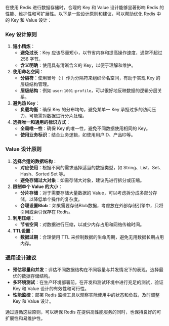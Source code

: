 在使用 Redis 进行数据存储时，合理的 Key 和 Value 设计能够显著影响 Redis 的性能、维护性和可扩展性。以下是一些设计原则和建议，可以帮助优化 Redis 中的 Key 和 Value 设计：

### Key 设计原则

1. **短小精炼**：
    - **避免过长**：Key 应该尽量短小，以节省内存和提高操作速度，通常不超过 256 字节。
    - **含义明确**：使用具有清晰含义的 Key，以便于理解和维护。
2. **使用命名空间**：
    - **分隔符**：使用冒号（:）作为分隔符来组织命名空间，有助于实现 Key 的层级结构管理。
    - **层级结构**：例如 `user:1001:profile`，可以很好地反映数据的逻辑分层关系。
3. **避免热 Key**：
    - **负载均衡**：确保 Key 的分布均匀，避免某单一 Key 承担过多的访问压力，可能需对数据进行分片处理。
4. **选择唯一和通用的标识方式**：
    - **全局唯一性**：确保 Key 的唯一性，避免不同数据使用相同的 Key。
    - **使用业务标识**：结合业务逻辑，如使用用户ID、产品ID等。

### Value 设计原则

1. **选择合适的数据结构**：
    - **对应使用**：根据不同的需求选择适当的数据类型，如 String、List、Set、Hash、Sorted Set 等。
    - **避免存储过大对象**：如需存储大对象，建议先进行拆分或压缩。
2. **限制单个 Value 的大小**：
    - **分片存储**：对于需要存储大量数据的 Value，可以考虑拆分成多部分存储，以降低单个操作的复杂度。
    - **合理设置Blob**：如果需要存储Blob数据，考虑放在外部存储引擎中，只将引用或索引保存在 Redis。
3. **利用压缩**：
    - **节省空间**：对数据进行压缩，以减少内存占用和网络传输时间。
4. **TTL设置**：
    - **数据过期**：合理使用 TTL 来控制数据的生命周期，避免无用数据长期占用内存。

### 通用设计建议

- **预估容量和并发**：评估不同数据结构在不同容量与并发情况下的表现，选择最优的数据存储结构。
- **多环境测试**：在生产环境部署前，在开发和测试环境中进行充足的测试，验证 Key 和 Value 设计的有效性和可行性。
- **性能监控**：部署 Redis 监控工具以观察实际使用中的状态和负载，及时调整 Key 和 Value 设计。

通过遵循这些原则，可以确保 Redis 在提供高性能服务的同时，也保持良好的可扩展性和易维护性。
